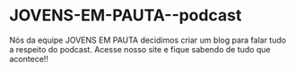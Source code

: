 # JOVENS-EM-PAUTA--podcast
Nós da equipe JOVENS EM PAUTA decidimos criar um blog para falar tudo a respeito do podcast. Acesse nosso site e fique sabendo de tudo que acontece!!
